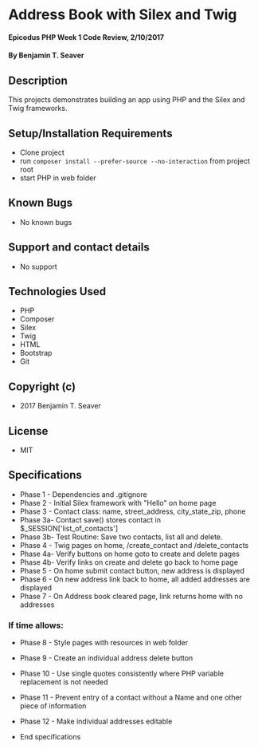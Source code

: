 # Address Book with Silex and Twig

#### Epicodus PHP Week 1 Code Review, 2/10/2017

#### By Benjamin T. Seaver

## Description

This projects demonstrates building an app using PHP and the Silex and Twig frameworks.

## Setup/Installation Requirements
* Clone project
* run `composer install --prefer-source --no-interaction` from project root
* start PHP in web folder

## Known Bugs
* No known bugs

## Support and contact details
* No support

## Technologies Used
* PHP
* Composer
* Silex
* Twig
* HTML
* Bootstrap
* Git

## Copyright (c)
* 2017 Benjamin T. Seaver

## License
* MIT

## Specifications
* Phase 1 - Dependencies and .gitignore
* Phase 2 - Initial Silex framework with "Hello" on home page
* Phase 3 - Contact class: name, street_address, city_state_zip, phone
* Phase 3a- Contact save() stores contact in $_SESSION['list_of_contacts']
* Phase 3b- Test Routine: Save two contacts, list all and delete.
* Phase 4 - Twig pages on home, /create_contact and /delete_contacts
* Phase 4a- Verify buttons on home goto to create and delete pages
* Phase 4b- Verify links on create and delete go back to home page
* Phase 5 - On home submit contact button, new address is displayed
* Phase 6 - On new address link back to home, all added addresses are displayed
* Phase 7 - On Address book cleared page, link returns home with no addresses

### If time allows:

* Phase 8 - Style pages with resources in web folder
* Phase 9 - Create an individual address delete button
* Phase 10 - Use single quotes consistently where PHP variable replacement is not needed
* Phase 11 - Prevent entry of a contact without a Name and one other piece of information
* Phase 12 - Make individual addresses editable

* End specifications
